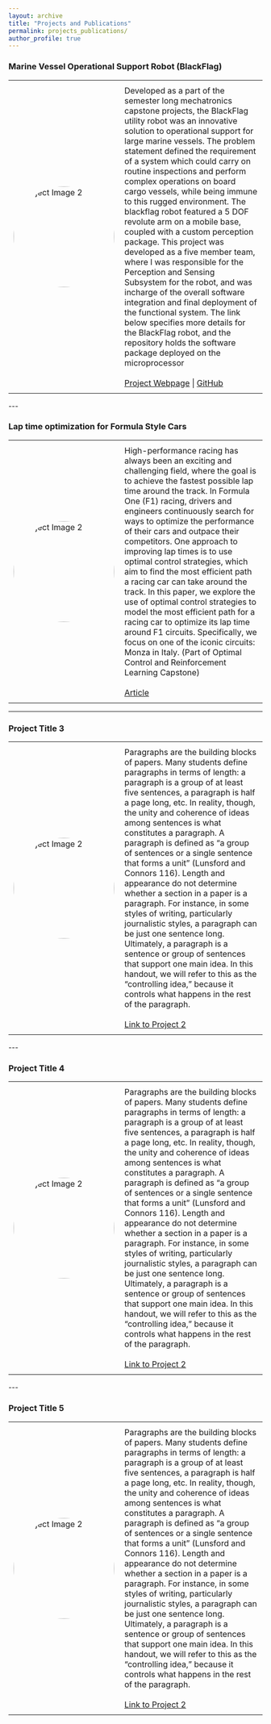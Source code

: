 ```yaml
---
layout: archive
title: "Projects and Publications"
permalink: projects_publications/
author_profile: true
---
```


### Marine Vessel Operational Support Robot (BlackFlag)

<table style="border: none; border-collapse: collapse;">
  <tr>
    <td style="padding: 10px; border: none;">
      <div style="width: 200px; height: 200px; border-radius: 50%; overflow: hidden;">
        <img src="/portfolio/images/profile.png" alt="Project Image 2" style="width: 100%; height: 100%; object-fit: cover;">
      </div>
    </td>
    <td style="padding: 10px; border: none; vertical-align: top; font-size: 16px;">
      Developed as a part of the semester long mechatronics capstone projects, the BlackFlag utility robot was an innovative solution to operational support for large marine vessels. The problem statement defined the requirement of a system which could carry on routine inspections and perform complex operations on board cargo vessels, while being immune to this rugged environment. The blackflag robot featured a 5 DOF revolute arm on a mobile base, coupled with a custom perception package. This project was developed as a five member team, where I was responsible for the Perception and Sensing Subsystem for the robot, and was incharge of the overall software integration and final deployment of the functional system. The link below specifies more details for the BlackFlag robot, and the repository holds the software package deployed on the microprocessor
      <br>
      <br>
      <a href="https://sites.google.com/andrew.cmu.edu/shipbot-by-black-flag/home?authuser=2">Project Webpage</a> | <a href="https://github.com/FarStryke21/blackflag">GitHub</a> 
    </td>
  </tr>
</table>
---

### Lap time optimization for Formula Style Cars

<table style="border: none; border-collapse: collapse;">
  <tr>
    <td style="padding: 10px; border: none;">
      <div style="width: 200px; height: 200px; border-radius: 50%; overflow: hidden;">
        <img src="/portfolio/images/profile.png" alt="Project Image 2" style="width: 100%; height: 100%; object-fit: cover;">
      </div>
    </td>
    <td style="padding: 10px; border: none; vertical-align: top; font-size: 16px;">
      High-performance racing has always been an exciting and challenging field, where the goal is to achieve the fastest possible lap time around the track. In Formula One (F1) racing, drivers and engineers continuously search for ways to optimize the performance of their cars and outpace their competitors. One approach to improving lap times is to use optimal control strategies, which aim to find the most efficient path a racing car can take around the track. In this paper, we explore the use of optimal control strategies to model the most efficient path for a racing car to optimize its lap time around F1 circuits. Specifically, we focus on one of the iconic circuits: Monza in Italy. (Part of Optimal Control and Reinforcement Learning Capstone)
      <br>
      <br>
      <a href="https://example.com/project2">Article</a>
    </td>
  </tr>
</table>

---

### Project Title 3

<table style="border: none; border-collapse: collapse;">
  <tr>
    <td style="padding: 10px; border: none;">
      <div style="width: 200px; height: 200px; border-radius: 50%; overflow: hidden;">
        <img src="/portfolio/images/profile.png" alt="Project Image 2" style="width: 100%; height: 100%; object-fit: cover;">
      </div>
    </td>
    <td style="padding: 10px; border: none; vertical-align: top; font-size: 16px;">
      Paragraphs are the building blocks of papers. Many students define paragraphs in terms of length: a paragraph is a group of at least five sentences, a paragraph is half a page long, etc. In reality, though, the unity and coherence of ideas among sentences is what constitutes a paragraph. A paragraph is defined as “a group of sentences or a single sentence that forms a unit” (Lunsford and Connors 116). Length and appearance do not determine whether a section in a paper is a paragraph. For instance, in some styles of writing, particularly journalistic styles, a paragraph can be just one sentence long. Ultimately, a paragraph is a sentence or group of sentences that support one main idea. In this handout, we will refer to this as the “controlling idea,” because it controls what happens in the rest of the paragraph. 
      <br>
      <br>
      <a href="https://example.com/project2">Link to Project 2</a>
    </td>
  </tr>
</table>
---

### Project Title 4

<table style="border: none; border-collapse: collapse;">
  <tr>
    <td style="padding: 10px; border: none;">
      <div style="width: 200px; height: 200px; border-radius: 50%; overflow: hidden;">
        <img src="/portfolio/images/profile.png" alt="Project Image 2" style="width: 100%; height: 100%; object-fit: cover;">
      </div>
    </td>
    <td style="padding: 10px; border: none; vertical-align: top; font-size: 16px;">
      Paragraphs are the building blocks of papers. Many students define paragraphs in terms of length: a paragraph is a group of at least five sentences, a paragraph is half a page long, etc. In reality, though, the unity and coherence of ideas among sentences is what constitutes a paragraph. A paragraph is defined as “a group of sentences or a single sentence that forms a unit” (Lunsford and Connors 116). Length and appearance do not determine whether a section in a paper is a paragraph. For instance, in some styles of writing, particularly journalistic styles, a paragraph can be just one sentence long. Ultimately, a paragraph is a sentence or group of sentences that support one main idea. In this handout, we will refer to this as the “controlling idea,” because it controls what happens in the rest of the paragraph. 
      <br>
      <br>
      <a href="https://example.com/project2">Link to Project 2</a>
    </td>
  </tr>
</table>
---

### Project Title 5

<table style="border: none; border-collapse: collapse;">
  <tr>
    <td style="padding: 10px; border: none;">
      <div style="width: 200px; height: 200px; border-radius: 50%; overflow: hidden;">
        <img src="/portfolio/images/profile.png" alt="Project Image 2" style="width: 100%; height: 100%; object-fit: cover;">
      </div>
    </td>
    <td style="padding: 10px; border: none; vertical-align: top; font-size: 16px;">
      Paragraphs are the building blocks of papers. Many students define paragraphs in terms of length: a paragraph is a group of at least five sentences, a paragraph is half a page long, etc. In reality, though, the unity and coherence of ideas among sentences is what constitutes a paragraph. A paragraph is defined as “a group of sentences or a single sentence that forms a unit” (Lunsford and Connors 116). Length and appearance do not determine whether a section in a paper is a paragraph. For instance, in some styles of writing, particularly journalistic styles, a paragraph can be just one sentence long. Ultimately, a paragraph is a sentence or group of sentences that support one main idea. In this handout, we will refer to this as the “controlling idea,” because it controls what happens in the rest of the paragraph. 
      <br>
      <br>
      <a href="https://example.com/project2">Link to Project 2</a>
    </td>
  </tr>
</table>

